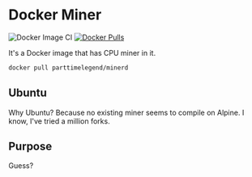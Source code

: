 # Docker Miner

![Docker Image CI](https://github.com/PartTimeLegend/Docker-Miner/workflows/Docker%20Image%20CI/badge.svg) [![Docker Pulls](https://img.shields.io/docker/pulls/parttimelegend/minerd)](https://hub.docker.com/r/parttimelegend/minerd)

It's a Docker image that has CPU miner in it.

```bash
docker pull parttimelegend/minerd
```

## Ubuntu
Why Ubuntu? Because no existing miner seems to compile on Alpine. I know, I've tried a million forks.

## Purpose
Guess?
